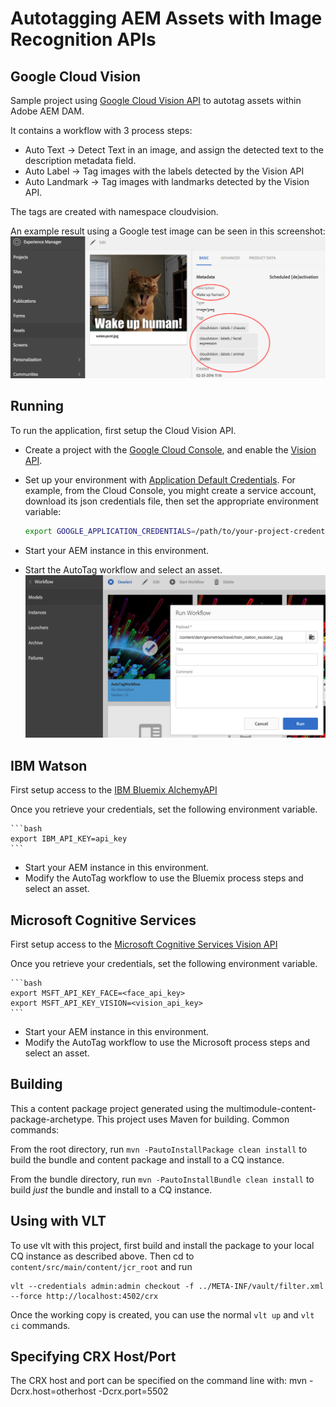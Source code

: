 Autotagging AEM Assets with Image Recognition APIs
========

Google Cloud Vision
------------------
Sample project using [Google Cloud Vision API](https://cloud.google.com/vision/docs/)  to autotag assets within Adobe AEM DAM. 

It contains a workflow with 3 process steps:
- Auto Text -> Detect Text in an image, and assign the detected text to the description metadata field.
- Auto Label -> Tag images with the labels detected by the Vision API
- Auto Landmark -> Tag images with landmarks detected by the Vision API.

The tags are created with namespace cloudvision. 

An example result using a Google test image can be seen in this screenshot:
![autotag result](screenshot1.png)


Running
--------
To run the application, first setup the Cloud Vision API.
* Create a project with the [Google Cloud Console](https://console.cloud.google.com), and enable
  the [Vision API](https://console.cloud.google.com/apis/api/vision.googleapis.com/overview?project=_).
* Set up your environment with [Application Default Credentials](https://cloud.google.com/docs/authentication#developer_workflow). For
    example, from the Cloud Console, you might create a service account,
    download its json credentials file, then set the appropriate environment
    variable:

    ```bash
    export GOOGLE_APPLICATION_CREDENTIALS=/path/to/your-project-credentials.json
    ```
    
* Start your AEM instance in this environment.
* Start the AutoTag workflow and select an asset.
  ![workflow start](screenshot2.png)

IBM Watson
----------
First setup access to the [IBM Bluemix AlchemyAPI](http://www.ibm.com/cloud-computing/bluemix/)

Once you retrieve your credentials, set the following environment variable.

    ```bash
    export IBM_API_KEY=api_key
    ```
    
* Start your AEM instance in this environment.
* Modify the AutoTag workflow to use the Bluemix process steps and select an asset.

Microsoft Cognitive Services
----------
First setup access to the [Microsoft Cognitive Services Vision API](https://www.microsoft.com/cognitive-services/en-us/computer-vision-api)

Once you retrieve your credentials, set the following environment variable.

    ```bash
    export MSFT_API_KEY_FACE=<face_api_key>
    export MSFT_API_KEY_VISION=<vision_api_key>
    ```
    
    
* Start your AEM instance in this environment.
* Modify the AutoTag workflow to use the Microsoft process steps and select an asset.

Building
--------

This a content package project generated using the multimodule-content-package-archetype. This project uses Maven for building. Common commands:

From the root directory, run ``mvn -PautoInstallPackage clean install`` to build the bundle and content package and install to a CQ instance.

From the bundle directory, run ``mvn -PautoInstallBundle clean install`` to build *just* the bundle and install to a CQ instance.

Using with VLT
--------------

To use vlt with this project, first build and install the package to your local CQ instance as described above. Then cd to `content/src/main/content/jcr_root` and run

    vlt --credentials admin:admin checkout -f ../META-INF/vault/filter.xml --force http://localhost:4502/crx

Once the working copy is created, you can use the normal ``vlt up`` and ``vlt ci`` commands.

Specifying CRX Host/Port
------------------------

The CRX host and port can be specified on the command line with:
mvn -Dcrx.host=otherhost -Dcrx.port=5502 <goals>


